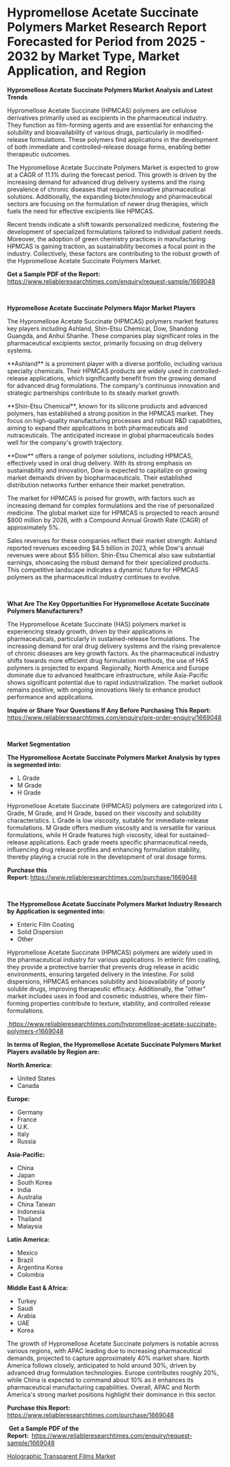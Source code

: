 <p><h1>Hypromellose Acetate Succinate Polymers Market Research Report Forecasted for Period from 2025 -  2032 by Market Type, Market Application, and Region</h1></p><p><strong>Hypromellose Acetate Succinate Polymers Market Analysis and Latest Trends</strong></p>
<p><p>Hypromellose Acetate Succinate (HPMCAS) polymers are cellulose derivatives primarily used as excipients in the pharmaceutical industry. They function as film-forming agents and are essential for enhancing the solubility and bioavailability of various drugs, particularly in modified-release formulations. These polymers find applications in the development of both immediate and controlled-release dosage forms, enabling better therapeutic outcomes.</p><p>The Hypromellose Acetate Succinate Polymers Market is expected to grow at a CAGR of 11.1% during the forecast period. This growth is driven by the increasing demand for advanced drug delivery systems and the rising prevalence of chronic diseases that require innovative pharmaceutical solutions. Additionally, the expanding biotechnology and pharmaceutical sectors are focusing on the formulation of newer drug therapies, which fuels the need for effective excipients like HPMCAS.</p><p>Recent trends indicate a shift towards personalized medicine, fostering the development of specialized formulations tailored to individual patient needs. Moreover, the adoption of green chemistry practices in manufacturing HPMCAS is gaining traction, as sustainability becomes a focal point in the industry. Collectively, these factors are contributing to the robust growth of the Hypromellose Acetate Succinate Polymers Market.</p></p>
<p><strong>Get a Sample PDF of the Report:&nbsp;</strong> <a href="https://www.reliableresearchtimes.com/enquiry/request-sample/1669048?utm_campaign=2006&utm_medium=2&utm_source=Github&utm_content=ia&utm_term=05022025&utm_id=hypromellose-acetate-succinate-polymers">https://www.reliableresearchtimes.com/enquiry/request-sample/1669048</a></p>
<p>&nbsp;</p>
<p><strong>Hypromellose Acetate Succinate Polymers Major Market Players</strong></p>
<p><p>The Hypromellose Acetate Succinate (HPMCAS) polymers market features key players including Ashland, Shin-Etsu Chemical, Dow, Shandong Guangda, and Anhui Shanhe. These companies play significant roles in the pharmaceutical excipients sector, primarily focusing on drug delivery systems.</p><p>**Ashland** is a prominent player with a diverse portfolio, including various specialty chemicals. Their HPMCAS products are widely used in controlled-release applications, which significantly benefit from the growing demand for advanced drug formulations. The company's continuous innovation and strategic partnerships contribute to its steady market growth.</p><p>**Shin-Etsu Chemical**, known for its silicone products and advanced polymers, has established a strong position in the HPMCAS market. They focus on high-quality manufacturing processes and robust R&D capabilities, aiming to expand their applications in both pharmaceuticals and nutraceuticals. The anticipated increase in global pharmaceuticals bodes well for the company's growth trajectory.</p><p>**Dow** offers a range of polymer solutions, including HPMCAS, effectively used in oral drug delivery. With its strong emphasis on sustainability and innovation, Dow is expected to capitalize on growing market demands driven by biopharmaceuticals. Their established distribution networks further enhance their market penetration.</p><p>The market for HPMCAS is poised for growth, with factors such as increasing demand for complex formulations and the rise of personalized medicine. The global market size for HPMCAS is projected to reach around $800 million by 2026, with a Compound Annual Growth Rate (CAGR) of approximately 5%.</p><p>Sales revenues for these companies reflect their market strength: Ashland reported revenues exceeding $4.5 billion in 2023, while Dow's annual revenues were about $55 billion. Shin-Etsu Chemical also saw substantial earnings, showcasing the robust demand for their specialized products. This competitive landscape indicates a dynamic future for HPMCAS polymers as the pharmaceutical industry continues to evolve.</p></p>
<p>&nbsp;</p>
<p><strong>What Are The Key Opportunities For Hypromellose Acetate Succinate Polymers Manufacturers?</strong></p>
<p><p>The Hypromellose Acetate Succinate (HAS) polymers market is experiencing steady growth, driven by their applications in pharmaceuticals, particularly in sustained-release formulations. The increasing demand for oral drug delivery systems and the rising prevalence of chronic diseases are key growth factors. As the pharmaceutical industry shifts towards more efficient drug formulation methods, the use of HAS polymers is projected to expand. Regionally, North America and Europe dominate due to advanced healthcare infrastructure, while Asia-Pacific shows significant potential due to rapid industrialization. The market outlook remains positive, with ongoing innovations likely to enhance product performance and applications.</p></p>
<p><strong>Inquire or Share Your Questions If Any Before Purchasing This Report:</strong> <a href="https://www.reliableresearchtimes.com/enquiry/pre-order-enquiry/1669048?utm_campaign=2006&utm_medium=2&utm_source=Github&utm_content=ia&utm_term=05022025&utm_id=hypromellose-acetate-succinate-polymers">https://www.reliableresearchtimes.com/enquiry/pre-order-enquiry/1669048</a></p>
<p>&nbsp;</p>
<p><strong>Market Segmentation</strong></p>
<p><strong>The Hypromellose Acetate Succinate Polymers Market Analysis by types is segmented into:</strong></p>
<p><ul><li>L Grade</li><li>M Grade</li><li>H Grade</li></ul></p>
<p><p>Hypromellose Acetate Succinate (HPMCAS) polymers are categorized into L Grade, M Grade, and H Grade, based on their viscosity and solubility characteristics. L Grade is low viscosity, suitable for immediate-release formulations. M Grade offers medium viscosity and is versatile for various formulations, while H Grade features high viscosity, ideal for sustained-release applications. Each grade meets specific pharmaceutical needs, influencing drug release profiles and enhancing formulation stability, thereby playing a crucial role in the development of oral dosage forms.</p></p>
<p><strong>Purchase this Report:&nbsp;</strong><a href="https://www.reliableresearchtimes.com/purchase/1669048?utm_campaign=2006&utm_medium=2&utm_source=Github&utm_content=ia&utm_term=05022025&utm_id=hypromellose-acetate-succinate-polymers">https://www.reliableresearchtimes.com/purchase/1669048</a></p>
<p>&nbsp;</p>
<p><strong>The Hypromellose Acetate Succinate Polymers Market Industry Research by Application is segmented into:</strong></p>
<p><ul><li>Enteric Film Coating</li><li>Solid Dispersion</li><li>Other</li></ul></p>
<p><p>Hypromellose Acetate Succinate (HPMCAS) polymers are widely used in the pharmaceutical industry for various applications. In enteric film coating, they provide a protective barrier that prevents drug release in acidic environments, ensuring targeted delivery in the intestine. For solid dispersions, HPMCAS enhances solubility and bioavailability of poorly soluble drugs, improving therapeutic efficacy. Additionally, the "other" market includes uses in food and cosmetic industries, where their film-forming properties contribute to texture, stability, and controlled release formulations.</p></p>
<p><a href="https://www.reliableresearchtimes.com/hypromellose-acetate-succinate-polymers-r1669048?utm_campaign=2006&utm_medium=2&utm_source=Github&utm_content=ia&utm_term=05022025&utm_id=hypromellose-acetate-succinate-polymers">&nbsp;https://www.reliableresearchtimes.com/hypromellose-acetate-succinate-polymers-r1669048</a></p>
<p><strong>In terms of Region, the Hypromellose Acetate Succinate Polymers Market Players available by Region are:</strong></p>
<p>
    <p> <strong> North America: </strong>
        <ul>
            <li>United States</li>
            <li>Canada</li>
        </ul>
        </p> 
    <p> <strong> Europe: </strong>
        <ul>
            <li>Germany</li>
            <li>France</li>
            <li>U.K.</li>
            <li>Italy</li>
            <li>Russia</li>
        </ul>
        </p> 
    <p> <strong> Asia-Pacific: </strong>
        <ul>
            <li>China</li>
            <li>Japan</li>
            <li>South Korea</li>
            <li>India</li>
            <li>Australia</li>
            <li>China Taiwan</li>
            <li>Indonesia</li>
            <li>Thailand</li>
            <li>Malaysia</li>
        </ul>
        </p> 
    <p> <strong> Latin America: </strong>
        <ul>
            <li>Mexico</li>
            <li>Brazil</li>
            <li>Argentina Korea</li>
            <li>Colombia</li>
        </ul>
        </p> 
    <p> <strong> Middle East & Africa: </strong>
        <ul>
            <li>Turkey</li>
            <li>Saudi</li>
            <li>Arabia</li>
            <li>UAE</li>
            <li>Korea</li>
        </ul>
    </p>
    </p>
<p><p>The growth of Hypromellose Acetate Succinate polymers is notable across various regions, with APAC leading due to increasing pharmaceutical demands, projected to capture approximately 40% market share. North America follows closely, anticipated to hold around 30%, driven by advanced drug formulation technologies. Europe contributes roughly 20%, while China is expected to command about 10% as it enhances its pharmaceutical manufacturing capabilities. Overall, APAC and North America's strong market positions highlight their dominance in this sector.</p></p>
<p><strong>Purchase this Report: </strong><a href="https://www.reliableresearchtimes.com/purchase/1669048?utm_campaign=2006&utm_medium=2&utm_source=Github&utm_content=ia&utm_term=05022025&utm_id=hypromellose-acetate-succinate-polymers">https://www.reliableresearchtimes.com/purchase/1669048</a></p>
<p>&nbsp;<strong>Get a Sample PDF of the Report:&nbsp;&nbsp;</strong><a href="https://www.reliableresearchtimes.com/enquiry/request-sample/1669048?utm_campaign=2006&utm_medium=2&utm_source=Github&utm_content=ia&utm_term=05022025&utm_id=hypromellose-acetate-succinate-polymers">https://www.reliableresearchtimes.com/enquiry/request-sample/1669048</a></p>
<p><strong></strong></p>
<p><p><a href="https://github.com/bmorecock/Market-Research-Report-List-6/blob/main/holographic-transparent-films-market.md?utm_campaign=2006&utm_medium=2&utm_source=Github&utm_content=ia&utm_term=05022025&utm_id=hypromellose-acetate-succinate-polymers">Holographic Transparent Films Market</a></p></p>